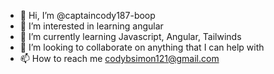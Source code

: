 - 👋 Hi, I’m @captaincody187-boop
- 👀 I’m interested in learning angular
- 🌱 I’m currently learning Javascript, Angular, Tailwinds
- 💞️ I’m looking to collaborate on anything that I can help with
- 📫 How to reach me codybsimon121@gmail.com

<!---
captaincody187-boop/captaincody187-boop is a ✨ special ✨ repository because its `README.md` (this file) appears on your GitHub profile.
You can click the Preview link to take a look at your changes.
--->
